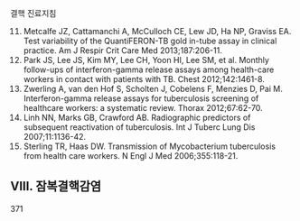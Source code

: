 결핵 진료지침

11. Metcalfe JZ, Cattamanchi A, McCulloch CE, Lew JD, Ha NP, Graviss EA. Test variability of the QuantiFERON-TB gold in-tube assay in clinical practice. Am J Respir Crit Care Med 2013;187:206-11.
12. Park JS, Lee JS, Kim MY, Lee CH, Yoon HI, Lee SM, et al. Monthly follow-ups of interferon-gamma release assays among health-care workers in contact with patients with TB. Chest 2012;142:1461-8.
13. Zwerling A, van den Hof S, Scholten J, Cobelens F, Menzies D, Pai M. Interferon-gamma release assays for tuberculosis screening of healthcare workers: a systematic review. Thorax 2012;67:62-70.
14. Linh NN, Marks GB, Crawford AB. Radiographic predictors of subsequent reactivation of tuberculosis. Int J Tuberc Lung Dis 2007;11:1136-42.
15. Sterling TR, Haas DW. Transmission of Mycobacterium tuberculosis from health care workers. N Engl J Med 2006;355:118-21.

## VIII. 잠복결핵감염
<PAGE>371